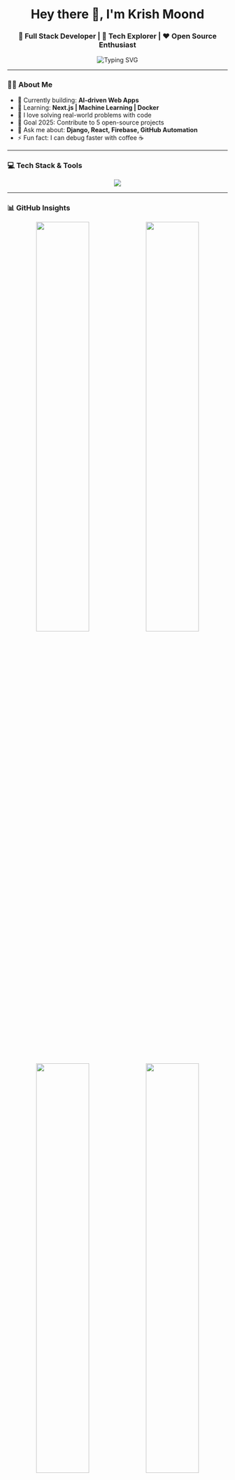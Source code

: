 <!--
  🌟 Interactive GitHub Profile by Krish Moond
-->

<h1 align="center">Hey there 👋, I'm Krish Moond</h1>
<h3 align="center">🚀 Full Stack Developer | 🧠 Tech Explorer | ❤️ Open Source Enthusiast</h3>

<p align="center">
  <img src="https://readme-typing-svg.demolab.com?font=Fira+Code&pause=1000&width=500&lines=Welcome+to+my+GitHub+Profile!;I+build+interactive+web+apps;I+love+Python,+React,+and+Django" alt="Typing SVG" />
</p>

---

### 🧑‍💻 About Me
- 🔭 Currently building: **AI-driven Web Apps**
- 🌱 Learning: **Next.js | Machine Learning | Docker**
- 🧩 I love solving real-world problems with code
- 🎯 Goal 2025: Contribute to 5 open-source projects
- 💬 Ask me about: **Django, React, Firebase, GitHub Automation**
- ⚡ Fun fact: I can debug faster with coffee ☕

---

### 💻 Tech Stack & Tools
<p align="center">
  <a href="https://skillicons.dev">
    <img src="https://skillicons.dev/icons?i=python,django,react,js,html,css,tailwind,git,github,vscode,mysql,firebase,docker,linux&perline=7" />
  </a>
</p>

---

### 📊 GitHub Insights

<p align="center">
  <img width="49%" src="https://github-readme-stats.vercel.app/api?username=krishmoond&show_icons=true&theme=radical" />
  <img width="49%" src="https://github-readme-streak-stats.herokuapp.com/?user=krishmoond&theme=highcontrast" />
</p>

<p align="center">
  <img width="49%" src="https://github-readme-stats.vercel.app/api/top-langs/?username=krishmoond&layout=compact&theme=tokyonight" />
  <img width="49%" src="https://github-profile-trophy.vercel.app/?username=krishmoond&theme=onedark&column=4" />
</p>

---

### 🧠 Dynamic Stuff

#### 📝 Latest Blog Posts
<!-- BLOG-POST-LIST:START -->
- [How I Built My First Django API 🚀](#)
- [5 Tools to Automate GitHub Workflows 🤖](#)
- [Mastering React Hooks in 2025 ⚛️](#)
<!-- BLOG-POST-LIST:END -->

#### 💬 Random Dev Quote
> “Code is like humor. When you have to explain it, it’s bad.” — Cory House

*(You can automate this with a GitHub Action using [readme-quotes](https://github.com/piyushsuthar/github-readme-quotes))*  

---

### 🎵 Now Playing on Spotify
<p align="center">
  <img src="https://novatorem.vercel.app/api/spotify" alt="Spotify Now Playing" width="400" />
</p>

---

### 🏆 Badges & Achievements
<p align="center">
  <img src="https://img.shields.io/badge/Open%20Source-Contributor-blue?style=for-the-badge&logo=github" />
  <img src="https://img.shields.io/badge/Django-Expert-green?style=for-the-badge&logo=django" />
  <img src="https://img.shields.io/badge/React-Developer-blue?style=for-the-badge&logo=react" />
  <img src="https://img.shields.io/badge/Learning-Next.js-black?style=for-the-badge&logo=next.js" />
</p>

---

### 🌐 Connect with Me
<p align="center">
  <a href="mailto:moondkrish921@gmail.com">
    <img src="https://img.shields.io/badge/Email-krishmoond%40gmail.com-red?style=for-the-badge&logo=gmail" />
  </a>
  <a href="https://www.linkedin.com/in/krish-moond-39a914251/">
    <img src="https://img.shields.io/badge/LinkedIn-Krish%20Moond-blue?style=for-the-badge&logo=linkedin" />
  </a>
  <a href="https://your-portfolio-link.com">
    <img src="https://img.shields.io/badge/Portfolio-Visit-green?style=for-the-badge&logo=vercel" />
  </a>
</p>

---

### 👁️ Visitor Count
<p align="center">
  <img src="https://komarev.com/ghpvc/?username=krishmoond&color=blueviolet&style=for-the-badge" alt="Profile Views" />
</p>

---

### 🧩 Fun Mini Animation
<p align="center">
  <img src="https://media.giphy.com/media/Y4ak9Ki2GZCbJxAnJD/giphy.gif" width="400" alt="Coding Animation" />
</p>

---

### 🧠 “Automation Zone” (Optional)
You can add **auto-updating GitHub Actions**:
- 📰 Fetch latest blog posts automatically  
- 🎧 Update Spotify status live  
- 📆 Update contribution graph daily  
- 💡 Rotate quotes or achievements  

Setup guide:  
👉 [GitHub Actions Awesome Profile README Automation](https://github.com/marketplace/actions/github-profile-readme-generator)
